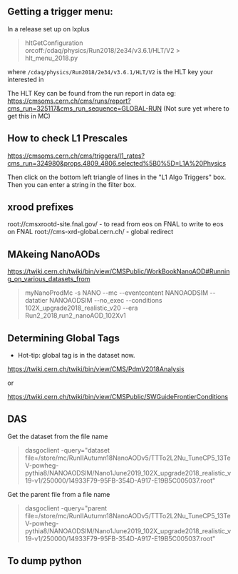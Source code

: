 ## Getting a trigger menu:
 In a release set up on lxplus
  > hltGetConfiguration orcoff:/cdaq/physics/Run2018/2e34/v3.6.1/HLT/V2 > hlt_menu_2018.py

where `/cdaq/physics/Run2018/2e34/v3.6.1/HLT/V2` is the HLT key your interested in

The HLT Key can be found from the run report in data
eg:
https://cmsoms.cern.ch/cms/runs/report?cms_run=325117&cms_run_sequence=GLOBAL-RUN
(Not sure yet where to get this in MC)

## How to check L1 Prescales

https://cmsoms.cern.ch/cms/triggers/l1_rates?cms_run=324980&props.4809_4806.selected%5B0%5D=L1A%20Physics

Then click on the bottom left triangle of lines in the "L1 Algo Triggers" box. Then you can enter a string in the filter box.

## xrood prefixes

root://cmsxrootd-site.fnal.gov/ - to read from eos on FNAL
to write to eos on FNAL
root://cms-xrd-global.cern.ch/  - global redirect


## MAkeing NanoAODs

https://twiki.cern.ch/twiki/bin/view/CMSPublic/WorkBookNanoAOD#Running_on_various_datasets_from

> myNanoProdMc -s NANO --mc --eventcontent NANOAODSIM --datatier NANOAODSIM --no_exec --conditions 102X_upgrade2018_realistic_v20 --era Run2_2018,run2_nanoAOD_102Xv1

## Determining Global Tags 

  - Hot-tip: global tag is in the dataset now. 

https://twiki.cern.ch/twiki/bin/view/CMS/PdmV2018Analysis

or

https://twiki.cern.ch/twiki/bin/view/CMSPublic/SWGuideFrontierConditions


## DAS

Get the dataset from the file name
> dasgoclient -query="dataset file=/store/mc/RunIIAutumn18NanoAODv5/TTTo2L2Nu_TuneCP5_13TeV-powheg-pythia8/NANOAODSIM/Nano1June2019_102X_upgrade2018_realistic_v19-v1/250000/14933F79-95FB-354D-A917-E19B5C005037.root"

Get the parent file from a file name
> dasgoclient -query="parent file=/store/mc/RunIIAutumn18NanoAODv5/TTTo2L2Nu_TuneCP5_13TeV-powheg-pythia8/NANOAODSIM/Nano1June2019_102X_upgrade2018_realistic_v19-v1/250000/14933F79-95FB-354D-A917-E19B5C005037.root"  

## To dump python